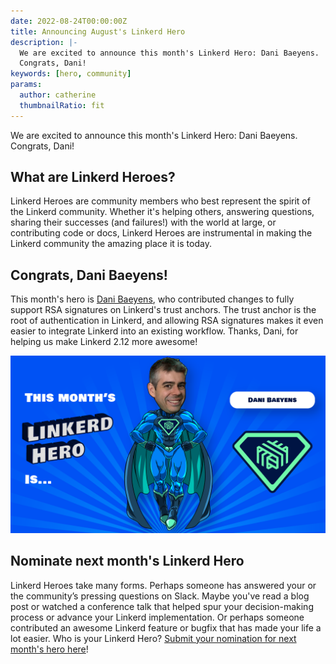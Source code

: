 ```yaml
---
date: 2022-08-24T00:00:00Z
title: Announcing August's Linkerd Hero
description: |-
  We are excited to announce this month's Linkerd Hero: Dani Baeyens.
  Congrats, Dani!
keywords: [hero, community]
params:
  author: catherine
  thumbnailRatio: fit
---
```


We are excited to announce this month's Linkerd Hero: Dani Baeyens. Congrats, Dani!

## What are Linkerd Heroes?

Linkerd Heroes are community members who best represent the spirit of the Linkerd
community. Whether it's helping others, answering questions, sharing their successes
(and failures!) with the world at large, or contributing code or docs, Linkerd Heroes
are instrumental in making the Linkerd community the amazing place it is today.

## Congrats, Dani Baeyens!

This month's hero is [Dani Baeyens](http://www.linkedin.com/in/danibaeyens),
who contributed changes to fully support RSA signatures on Linkerd's trust anchors.
The trust anchor is the root of authentication in Linkerd, and allowing RSA
signatures makes it even easier to integrate Linkerd into an existing workflow.
Thanks, Dani, for helping us make Linkerd 2.12 more awesome!

![Dani Baeyens](cover.png)

## Nominate next month's Linkerd Hero

Linkerd Heroes take many forms. Perhaps someone has answered your or the community’s
pressing questions on Slack. Maybe you've read a blog post or watched a conference
talk that helped spur your decision-making process or advance your Linkerd
implementation. Or perhaps someone contributed an awesome Linkerd feature or bugfix
that has made your life a lot easier. Who is your Linkerd Hero?
[Submit your nomination for next month's hero here](https://docs.google.com/forms/d/e/1FAIpQLSfNv--UnbbZSzW7J3SbREIMI-HaooyX9im8yLIGB7M_LKT_Fw/viewform?usp=sf_link)!
